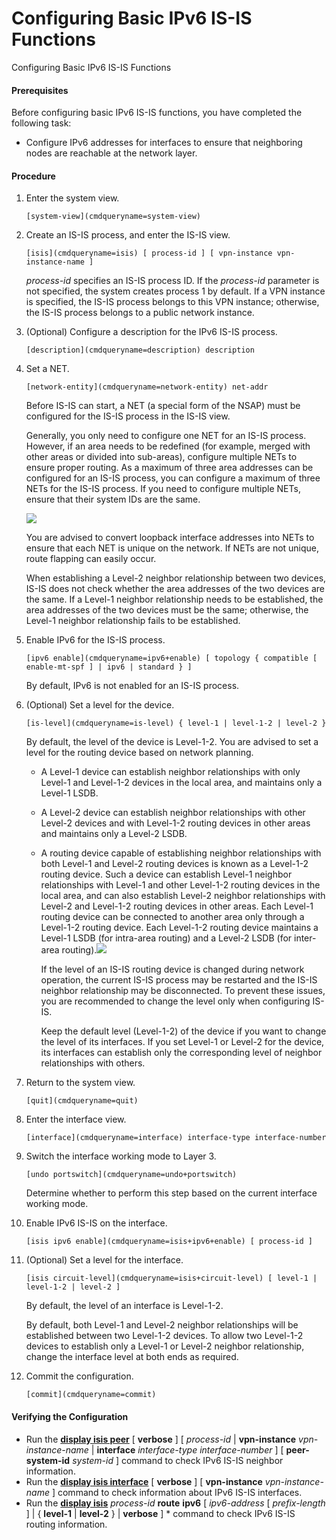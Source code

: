Configuring Basic IPv6 IS-IS Functions
======================================

Configuring Basic IPv6 IS-IS Functions

#### Prerequisites

Before configuring basic IPv6 IS-IS functions, you have completed the following task:

* Configure IPv6 addresses for interfaces to ensure that neighboring nodes are reachable at the network layer.

#### Procedure

1. Enter the system view.
   
   
   ```
   [system-view](cmdqueryname=system-view)
   ```
2. Create an IS-IS process, and enter the IS-IS view.
   
   
   ```
   [isis](cmdqueryname=isis) [ process-id ] [ vpn-instance vpn-instance-name ]
   ```
   
   
   
   *process-id* specifies an IS-IS process ID. If the *process-id* parameter is not specified, the system creates process 1 by default. If a VPN instance is specified, the IS-IS process belongs to this VPN instance; otherwise, the IS-IS process belongs to a public network instance.
3. (Optional) Configure a description for the IPv6 IS-IS process.
   
   
   ```
   [description](cmdqueryname=description) description
   ```
4. Set a NET.
   
   
   ```
   [network-entity](cmdqueryname=network-entity) net-addr
   ```
   
   Before IS-IS can start, a NET (a special form of the NSAP) must be configured for the IS-IS process in the IS-IS view.
   
   Generally, you only need to configure one NET for an IS-IS process. However, if an area needs to be redefined (for example, merged with other areas or divided into sub-areas), configure multiple NETs to ensure proper routing. As a maximum of three area addresses can be configured for an IS-IS process, you can configure a maximum of three NETs for the IS-IS process. If you need to configure multiple NETs, ensure that their system IDs are the same.
   
   ![](public_sys-resources/note_3.0-en-us.png) 
   
   You are advised to convert loopback interface addresses into NETs to ensure that each NET is unique on the network. If NETs are not unique, route flapping can easily occur.
   
   When establishing a Level-2 neighbor relationship between two devices, IS-IS does not check whether the area addresses of the two devices are the same. If a Level-1 neighbor relationship needs to be established, the area addresses of the two devices must be the same; otherwise, the Level-1 neighbor relationship fails to be established.
5. Enable IPv6 for the IS-IS process.
   
   
   ```
   [ipv6 enable](cmdqueryname=ipv6+enable) [ topology { compatible [ enable-mt-spf ] | ipv6 | standard } ]
   ```
   
   By default, IPv6 is not enabled for an IS-IS process.
6. (Optional) Set a level for the device.
   
   
   ```
   [is-level](cmdqueryname=is-level) { level-1 | level-1-2 | level-2 }
   ```
   
   
   By default, the level of the device is Level-1-2. You are advised to set a level for the routing device based on network planning.
   * A Level-1 device can establish neighbor relationships with only Level-1 and Level-1-2 devices in the local area, and maintains only a Level-1 LSDB.
   * A Level-2 device can establish neighbor relationships with other Level-2 devices and with Level-1-2 routing devices in other areas and maintains only a Level-2 LSDB.
   * A routing device capable of establishing neighbor relationships with both Level-1 and Level-2 routing devices is known as a Level-1-2 routing device. Such a device can establish Level-1 neighbor relationships with Level-1 and other Level-1-2 routing devices in the local area, and can also establish Level-2 neighbor relationships with Level-2 and Level-1-2 routing devices in other areas. Each Level-1 routing device can be connected to another area only through a Level-1-2 routing device. Each Level-1-2 routing device maintains a Level-1 LSDB (for intra-area routing) and a Level-2 LSDB (for inter-area routing).![](public_sys-resources/note_3.0-en-us.png) 
     
     If the level of an IS-IS routing device is changed during network operation, the current IS-IS process may be restarted and the IS-IS neighbor relationship may be disconnected. To prevent these issues, you are recommended to change the level only when configuring IS-IS.
     
     Keep the default level (Level-1-2) of the device if you want to change the level of its interfaces. If you set Level-1 or Level-2 for the device, its interfaces can establish only the corresponding level of neighbor relationships with others.
7. Return to the system view.
   
   
   ```
   [quit](cmdqueryname=quit)
   ```
8. Enter the interface view.
   
   
   ```
   [interface](cmdqueryname=interface) interface-type interface-number
   ```
9. Switch the interface working mode to Layer 3.
   
   
   ```
   [undo portswitch](cmdqueryname=undo+portswitch)
   ```
   
   Determine whether to perform this step based on the current interface working mode.
10. Enable IPv6 IS-IS on the interface.
    
    
    ```
    [isis ipv6 enable](cmdqueryname=isis+ipv6+enable) [ process-id ]
    ```
11. (Optional) Set a level for the interface.
    
    
    ```
    [isis circuit-level](cmdqueryname=isis+circuit-level) [ level-1 | level-1-2 | level-2 ]
    ```
    
    By default, the level of an interface is Level-1-2.
    
    By default, both Level-1 and Level-2 neighbor relationships will be established between two Level-1-2 devices. To allow two Level-1-2 devices to establish only a Level-1 or Level-2 neighbor relationship, change the interface level at both ends as required.
12. Commit the configuration.
    
    
    ```
    [commit](cmdqueryname=commit)
    ```

#### Verifying the Configuration

* Run the [**display isis peer**](cmdqueryname=display+isis+peer) [ **verbose** ] [ *process-id* | **vpn-instance** *vpn-instance-name* | **interface** *interface-type* *interface-number* ] [ **peer-system-id** *system-id* ] command to check IPv6 IS-IS neighbor information.
* Run the [**display isis interface**](cmdqueryname=display+isis+interface) [ **verbose** ] [ **vpn-instance** *vpn-instance-name* ] command to check information about IPv6 IS-IS interfaces.
* Run the [**display isis**](cmdqueryname=display+isis) *process-id* **route** **ipv6** [ *ipv6-address* [ *prefix-length* ] | { **level-1** | **level-2** } | **verbose** ] \* command to check IPv6 IS-IS routing information.